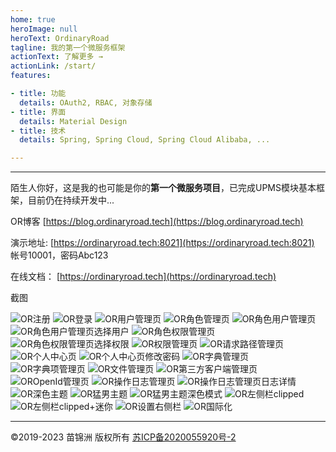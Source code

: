 ```yaml
---
home: true
heroImage: null
heroText: OrdinaryRoad
tagline: 我的第一个微服务框架
actionText: 了解更多 →
actionLink: /start/
features:

- title: 功能
  details: OAuth2, RBAC, 对象存储
- title: 界面
  details: Material Design
- title: 技术
  details: Spring, Spring Cloud, Spring Cloud Alibaba, ...

---
```


---

陌生人你好，这是我的也可能是你的**第一个微服务项目**，已完成UPMS模块基本框架，目前仍在持续开发中...

OR博客 [https://blog.ordinaryroad.tech](https://blog.ordinaryroad.tech)

演示地址: [https://ordinaryroad.tech:8021](https://ordinaryroad.tech:8021) 帐号10001，密码Abc123

在线文档： [https://ordinaryroad.tech](https://ordinaryroad.tech)

截图

![OR注册](./img/register.png)
![OR登录](./img/login.png)
![OR用户管理页](./img/user-management.png)
![OR角色管理页](./img/role-management.png)
![OR角色用户管理页](./img/user-roles-management.png)
![OR角色用户管理页选择用户](./img/user-roles-management-select-user.png)
![OR角色权限管理页](./img/role-permissions-management.png)
![OR角色权限管理页选择权限](./img/role-permissions-management-select-permission.png)
![OR权限管理页](./img/permission-management.png)
![OR请求路径管理页](./img/request-path-management.png)
![OR个人中心页](./img/user-profile-basic-info.png)
![OR个人中心页修改密码](./img/user-profile-change-password.png)
![OR字典管理页](./img/dict-management.png)
![OR字典项管理页](./img/dict-item-management.png)
![OR文件管理页](./img/file-management.png)
![OR第三方客户端管理页](./img/registered-client-management.png)
![OROpenId管理页](./img/openid-management.png)
![OR操作日志管理页](./img/operation-log-management.png)
![OR操作日志管理页日志详情](./img/operation-log-management-detail.png)
![OR深色主题](./img/dark-theme.png)
![OR猛男主题](./img/tough-gay-theme.png)
![OR猛男主题深色模式](./img/tough-gay-dark-theme.png)
![OR左侧栏clipped](./img/left-drawer-clipped.png)
![OR左侧栏clipped+迷你](./img/left-drawer-clipped-mini.png)
![OR设置右侧栏](./img/right-drawer.png)
![OR国际化](./img/i18n.png)

---
©2019-2023 苗锦洲 版权所有 [苏ICP备2020055920号-2](https://beian.miit.gov.cn/)